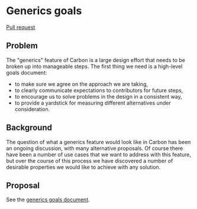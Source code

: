 # Generics goals

<!--
Part of the Carbon Language project, under the Apache License v2.0 with LLVM
Exceptions. See /LICENSE for license information.
SPDX-License-Identifier: Apache-2.0 WITH LLVM-exception
-->

[Pull request](https://github.com/carbon-language/carbon-lang/pull/24)

## Problem

The "generics" feature of Carbon is a large design effort that needs to be
broken up into manageable steps. The first thing we need is a high-level goals
document:

-   to make sure we agree on the approach we are taking,
-   to clearly communicate expectations to contributors for future steps,
-   to encourage us to solve problems in the design in a consistent way,
-   to provide a yardstick for measuring different alternatives under
    consideration.

## Background

The question of what a generics feature would look like in Carbon has been an
ongoing discussion, with many alternative proposals. Of course there have been a
number of use cases that we want to address with this feature, but over the
course of this process we have discovered a number of desirable properties we
would like to achieve with any solution.

## Proposal

See the [generics goals document](../docs/design/generics/goals.md).
